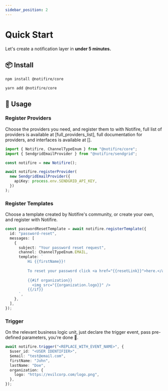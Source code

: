 ```yaml
---
sidebar_position: 2
---
```


# Quick Start

Let's create a notification layer in **under 5 minutes.**

## 📦 Install

```bash
npm install @notifire/core
```

```bash
yarn add @notifire/core
```

## 🔨 Usage

### Register Providers

Choose the providers you need, and register them to with Notifire,
full list of providers is available at [full_providers_list], full documentation for providers, and interfaces is available at [].

```ts
import { Notifire, ChannelTypeEnum } from "@notifire/core";
import { SendgridEmailProvider } from "@notifire/sendgrid";

const notifire = new Notifire();

await notifire.registerProvider(
  new SendgridEmailProvider({
    apiKey: process.env.SENDGRID_API_KEY,
  })
);
```

### Register Templates

Choose a template created by Notifire's community, or create your own, and register with Notifire.

```ts
const passwordResetTemplate = await notifire.registerTemplate({
  id: "password-reset",
  messages: [
    {
      subject: "Your password reset request",
      channel: ChannelTypeEnum.EMAIL,
      template: `
          Hi {{firstName}}!
          
          To reset your password click <a href="{{resetLink}}">here.</a>
          
          {{#if organization}}
            <img src="{{organization.logo}}" />
          {{/if}}
      `,
    },
  ],
});
```

### Trigger

On the relevant business logic unit, just declare the trigger event, pass pre-defined parameters, you're done 🎊.

```ts
await notifire.trigger("<REPLACE_WITH_EVENT_NAME>", {
  $user_id: "<USER IDENTIFIER>",
  $email: "test@email.com",
  firstName: "John",
  lastName: "Doe",
  organization: {
    logo: "https://evilcorp.com/logo.png",
  },
});
```
